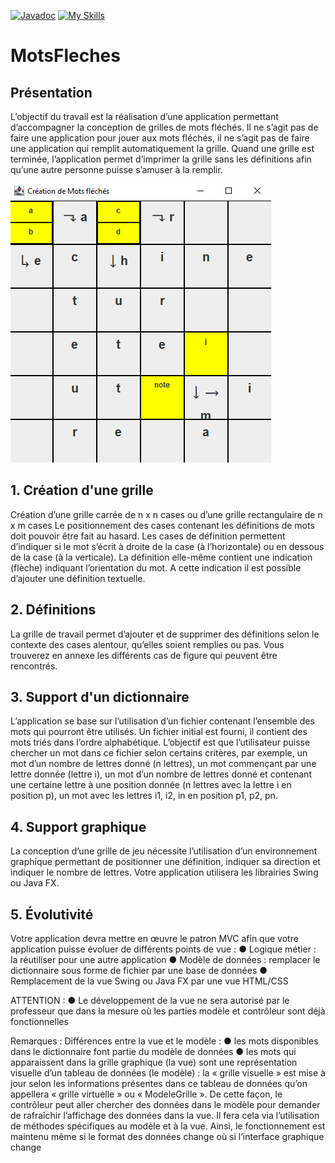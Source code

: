 [![Javadoc](http://www.javadoc.io/badge2/foundation.icon/icon-sdk/javadoc.svg)](http://www.javadoc.io/doc/foundation.icon/icon-sdk)
[![My Skills](https://skills.thijs.gg/icons?i=java)](https://skills.thijs.gg)

# MotsFleches

## Présentation

L’objectif du travail est la réalisation d’une application permettant d’accompagner la conception de
grilles de mots fléchés. Il ne s’agit pas de faire une application pour jouer aux mots fléchés, il ne s’agit
pas de faire une application qui remplit automatiquement la grille.
Quand une grille est terminée, l’application permet d’imprimer la grille sans les définitions afin qu’une
autre personne puisse s’amuser à la remplir.

![MotsFleches](/img/motfleches.png)

## 1. Création d'une grille 

Création d’une grille carrée de n x n cases ou d’une grille rectangulaire de n x m cases
Le positionnement des cases contenant les définitions de mots doit pouvoir être fait au hasard. Les
cases de définition permettent d’indiquer si le mot s’écrit à droite de la case (à l’horizontale) ou en
dessous de la case (à la verticale). La définition elle-même contient une indication (flèche) indiquant
l’orientation du mot. A cette indication il est possible d’ajouter une définition textuelle.

## 2. Définitions

La grille de travail permet d’ajouter et de supprimer des définitions selon le contexte des cases alentour,
qu’elles soient remplies ou pas. Vous trouverez en annexe les différents cas de figure qui peuvent être
rencontrés.

## 3. Support d'un dictionnaire

L’application se base sur l’utilisation d’un fichier contenant l’ensemble des mots qui pourront être
utilisés. Un fichier initial est fourni, il contient des mots triés dans l’ordre alphabétique. L’objectif est
que l’utilisateur puisse chercher un mot dans ce fichier selon certains critères, par exemple, un mot d’un
nombre de lettres donné (n lettres), un mot commençant par une lettre donnée (lettre i), un mot d’un
nombre de lettres donné et contenant une certaine lettre à une position donnée (n lettres avec la lettre
i en position p), un mot avec les lettres i1, i2, in en position p1, p2, pn.

## 4. Support graphique

La conception d’une grille de jeu nécessite l’utilisation d’un environnement graphique permettant de
positionner une définition, indiquer sa direction et indiquer le nombre de lettres.
Votre application utilisera les librairies Swing ou Java FX.

## 5. Évolutivité

Votre application devra mettre en œuvre le patron MVC afin que votre application puisse évoluer de
différents points de vue :
    ● Logique métier : la réutiliser pour une autre application
    ● Modèle de données : remplacer le dictionnaire sous forme de fichier par une base de données
    ● Remplacement de la vue Swing ou Java FX par une vue HTML/CSS

ATTENTION :
    ● Le développement de la vue ne sera autorisé par le professeur que dans la mesure où les parties
    modèle et contrôleur sont déjà fonctionnelles
    
Remarques : Différences entre la vue et le modèle :
    ● les mots disponibles dans le dictionnaire font partie du modèle de données
    ● les mots qui apparaissent dans la grille graphique (la vue) sont une représentation visuelle d’un
    tableau de données (le modèle) : la « grille visuelle » est mise à jour selon les informations
    présentes dans ce tableau de données qu’on appellera « grille virtuelle » ou « ModeleGrille ». De
    cette façon, le contrôleur peut aller chercher des données dans le modèle pour demander de
    rafraîchir l’affichage des données dans la vue. Il fera cela via l’utilisation de méthodes spécifiques
    au modèle et à la vue. Ainsi, le fonctionnement est maintenu même si le format des données
    change où si l’interface graphique change